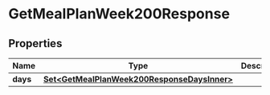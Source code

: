 

# GetMealPlanWeek200Response

## Properties

Name | Type | Description | Notes
------------ | ------------- | ------------- | -------------
**days** | [**Set&lt;GetMealPlanWeek200ResponseDaysInner&gt;**](GetMealPlanWeek200ResponseDaysInner.md) |  | 




